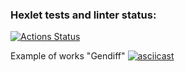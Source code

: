### Hexlet tests and linter status:

[![Actions Status](https://github.com/Evgen-Polyanskii/backend-project-lvl2/workflows/hexlet-check/badge.svg?branch=)](https://github.com/Evgen-Polyanskii/backend-project-lvl2/actions?query=branch:)

Example of works "Gendiff"
[![asciicast](https://asciinema.org/a/Z0IYca9nYV4hg4unZLfAvU9Ve.svg)](https://asciinema.org/a/Z0IYca9nYV4hg4unZLfAvU9Ve)
